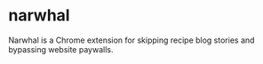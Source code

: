 # narwhal
Narwhal is a Chrome extension for skipping recipe blog stories and bypassing website paywalls.
